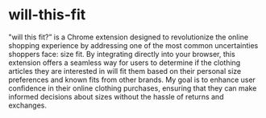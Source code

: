# will-this-fit
"will this fit?” is a Chrome extension designed to revolutionize the online shopping experience by addressing one of the most common uncertainties shoppers face: size fit. By integrating directly into your browser, this extension offers a seamless way for users to determine if the clothing articles they are interested in will fit them based on their personal size preferences and known fits from other brands. My goal is to enhance user confidence in their online clothing purchases, ensuring that they can make informed decisions about sizes without the hassle of returns and exchanges.
